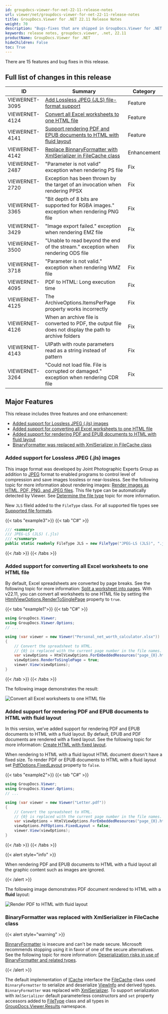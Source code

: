 ```yaml
---
id: groupdocs-viewer-for-net-22-11-release-notes
url: viewer/net/groupdocs-viewer-for-net-22-11-release-notes
title: GroupDocs.Viewer for .NET 22.11 Release Notes
weight: 70
description: "Bugs-fixes that are shipped in GroupDocs.Viewer for .NET 22.11"
keywords: release notes, groupdocs.viewer, .net, 22.11
productName: GroupDocs.Viewer for .NET
hideChildren: False
toc: True
---
```


There are 15 features and bug fixes in this release.

## Full list of changes in this release

| ID | Summary | Category |
| --- | --- | --- |
|VIEWERNET-3095|[Add Lossless JPEG (JLS) file-format support](#added-support-for-lossless-jpeg-jls-images)|Feature|
|VIEWERNET-4124|[Convert all Excel worksheets to one HTML file](#added-support-for-converting-all-excel-worksheets-to-one-html-file)|Feature|
|VIEWERNET-4141|[Support rendering PDF and EPUB documents to HTML with fluid layout](#added-support-for-rendering-pdf-and-epub-documents-to-html-with-fluid-layout)|Feature|
|VIEWERNET-4142|[Replace BinnaryFormatter with XmlSerializer in FileCache class](#binaryformatter-was-replaced-with-xmlserializer-in-filecache-class)|Enhancement|
|VIEWERNET-2487|"Parameter is not valid" exception when rendering PS file|Fix|
|VIEWERNET-2720|Exception has been thrown by the target of an invocation when rendering PPSX|Fix|
|VIEWERNET-3365|"Bit depth of 8 bits are supported for RGBA images." exception when rendering PNG file|Fix|
|VIEWERNET-3429|"Image export failed." exception when rendering EMZ file|Fix|
|VIEWERNET-3500|"Unable to read beyond the end of the stream." exception when rendering ODS file|Fix|
|VIEWERNET-3718|"Parameter is not valid." exception when rendering WMZ file|Fix|
|VIEWERNET-4095|PDF to HTML: Long execution time|Fix|
|VIEWERNET-4125|The ArchiveOptions.ItemsPerPage property works incorrectly|Fix|
|VIEWERNET-4126|When an archive file is converted to PDF, the output file does not display the path to archive folders|Fix|
|VIEWERNET-4143|UIPath with route parameters read as a string instead of pattern|Fix|
|VIEWERNET-3264|"Could not load file. File is corrupted or damaged." exception when rendering CDR file|Fix|

## Major Features

This release includes three features and one enhancement:

* [Added support for Lossless JPEG (.jls) images](#added-support-for-lossless-jpeg-jls-images)
* [Added support for converting all Excel worksheets to one HTML file](#added-support-for-converting-all-excel-worksheets-to-one-html-file)
* [Added support for rendering PDF and EPUB documents to HTML with fluid layout](#added-support-for-rendering-pdf-and-epub-documents-to-html-with-fluid-layout)
* [BinaryFormatter was replaced with XmlSerializer in FileCache class](#binaryformatter-was-replaced-with-xmlserializer-in-filecache-class)

### Added support for Lossless JPEG (.jls) images

This image format was developed by Joint Photographic Experts Group as addition to [JPEG](https://docs.fileformat.com/image/jpeg/) format to enabled programs to control level of compression and save images lossless or near-lossless. See the following topic for more information about rendering images: [Render images as HTML, PDF, PNG, and JPEG files](/viewer/net/render-images). This file type can be automatically detected by Viewer. See [Determine the file type](/viewer/net/how-to-determine-file-type) topic for more information.

New `JLS` fileld added to the `FileType` class. For all supported file types see [Supported file formats](/viewer/net/supported-document-formats/).

{{< tabs "example3">}}
{{< tab "C#" >}}
```cs
/// <summary>
/// JPEG-LS (JLS) (.jls)
/// </summary>
public static readonly FileType JLS = new FileType("JPEG-LS (JLS)", ".jls");
```
{{< /tab >}}
{{< /tabs >}}

### Added support for converting all Excel worksheets to one HTML file

By default, Excel spreadsheets are converted by page breaks. See the following topic for more information: [Split a worksheet into pages](/viewer/net/split-worksheet-into-pages/). With v22.11, you can convert all worksheets to one HTML file by setting the [HtmlViewOptions.RenderToSinglePage](https://reference.groupdocs.com/viewer/net/groupdocs.viewer.options/htmlviewoptions/rendertosinglepage/) property to `true`.

{{< tabs "example1">}}
{{< tab "C#" >}}
```cs
using GroupDocs.Viewer;
using GroupDocs.Viewer.Options;
// ...

using (var viewer = new Viewer("Personal_net_worth_calculator.xlsx"))
{
    // Convert the spreadsheet to HTML.
    // {0} is replaced with the current page number in the file names.
    var viewOptions = HtmlViewOptions.ForEmbeddedResources("page_{0}.html");
    viewOptions.RenderToSinglePage = true;
    viewer.View(viewOptions);
}
```
{{< /tab >}}
{{< /tabs >}}

The following image demonstrates the result:

![Convert all Excel worksheets to one HTML file](/viewer/net/images/rendering-basics/render-spreadsheets/convert-all-excel-worksheets-to-html.png)

### Added support for rendering PDF and EPUB documents to HTML with fluid layout

In this version, we’ve added support for rendering PDF and EPUB documents to HTML with a fluid layout. By default, EPUB and PDF documents are rendered with a fixed layout. See the following topic for more information: [Create HTML with fixed layout](/viewer/net/render-pdf-documents/#create-html-with-fixed-layout). 

When rendering to HTML with a fluid layout HTML document doesn't have a fixed size. To render PDF or EPUB documents to HTML with a fluid layout set [PdfOptions.FixedLayout](https://reference.groupdocs.com/viewer/net/groupdocs.viewer.options/pdfoptions/fixedlayout/) property to `false`. 

{{< tabs "example2">}}
{{< tab "C#" >}}
```cs
using GroupDocs.Viewer;
using GroupDocs.Viewer.Options;
// ...

using (var viewer = new Viewer("Letter.pdf"))
{
    // Convert the spreadsheet to HTML.
    // {0} is replaced with the current page number in the file names.
    var viewOptions = HtmlViewOptions.ForEmbeddedResources("page_{0}.html");
    viewOptions.PdfOptions.FixedLayout = false;
    viewer.View(viewOptions);
}
```
{{< /tab >}}
{{< /tabs >}}

{{< alert style="info" >}}

When rendering PDF and EPUB documents to HTML with a fluid layout all the graphic content such as images are ignored.

{{< /alert >}}

The following image demonstrates PDF document rendered to HTML with a **fluid** layout:

![Render PDF to HTML with fluid layout](/viewer/net/images/rendering-basics/render-pdf-documents/render-pdf-to-html-with-fluid-layout.png)

### BinaryFormatter was replaced with XmlSerializer in FileCache class

{{< alert style="warning" >}}

[BinnaryFormatter](https://learn.microsoft.com/en-us/dotnet/api/system.runtime.serialization.formatters.binary.binaryformatter) is insecure and can't be made secure. Microsoft recommends stopping using it in favor of one of the secure alternatives. See the following topic for more information: [Deserialization risks in use of BinaryFormatter and related types](https://learn.microsoft.com/en-us/dotnet/standard/serialization/binaryformatter-security-guide). 

{{< /alert >}}

The default implementation of [ICache](https://reference.groupdocs.com/viewer/net/groupdocs.viewer.caching/icache/) interface the [FileCache](https://reference.groupdocs.com/viewer/net/groupdocs.viewer.caching/filecache/) class used `BinnaryFormatter` to serialize and deserialize [ViewInfo](https://reference.groupdocs.com/viewer/net/groupdocs.viewer.results/viewinfo/) and derived types. `BinnaryFormatter` was replaced with [XmlSerializer](https://learn.microsoft.com/en-us/dotnet/api/system.xml.serialization.xmlserializer). To support serialization with `XmlSerializer` default parameterless constructors and `set` property accessors added to [FileType](https://reference.groupdocs.com/viewer/net/groupdocs.viewer/filetype/) class and all types in [GroupDocs.Viewer.Results](https://reference.groupdocs.com/viewer/net/groupdocs.viewer.results/) namespace.
